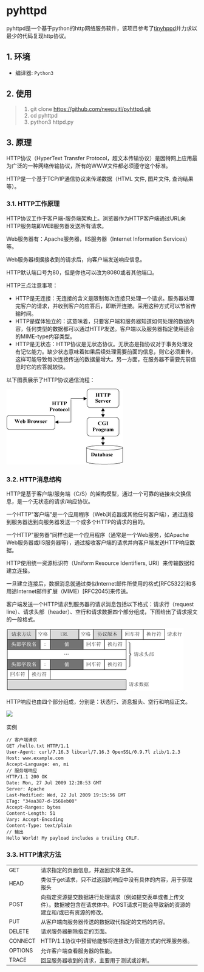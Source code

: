 # pyhttpd
pyhttpd是一个基于python的http网络服务软件，该项目参考了[tinyhppd](https://github.com/EZLippi/Tinyhttpd)并力求以最少的代码复现http协议。

## 1. 环境
- 编译器: `Python3`

## 2. 使用
> 1) git clone https://github.com/neepuitl/pyhttpd.git
> 2) cd pyhttpd
> 3) python3 httpd.py

## 3. 原理
HTTP协议（HyperText Transfer Protocol，超文本传输协议）是因特网上应用最为广泛的一种网络传输协议，所有的WWW文件都必须遵守这个标准。

HTTP是一个基于TCP/IP通信协议来传递数据（HTML 文件, 图片文件, 查询结果等）。

### 3.1. HTTP工作原理

HTTP协议工作于客户端-服务端架构上。浏览器作为HTTP客户端通过URL向HTTP服务端即WEB服务器发送所有请求。

Web服务器有：Apache服务器，IIS服务器（Internet Information Services）等。

Web服务器根据接收到的请求后，向客户端发送响应信息。

HTTP默认端口号为80，但是你也可以改为8080或者其他端口。

HTTP三点注意事项：

- HTTP是无连接：无连接的含义是限制每次连接只处理一个请求。服务器处理完客户的请求，并收到客户的应答后，即断开连接。采用这种方式可以节省传输时间。
- HTTP是媒体独立的：这意味着，只要客户端和服务器知道如何处理的数据内容，任何类型的数据都可以通过HTTP发送。客户端以及服务器指定使用适合的MIME-type内容类型。
- HTTP是无状态：HTTP协议是无状态协议。无状态是指协议对于事务处理没有记忆能力。缺少状态意味着如果后续处理需要前面的信息，则它必须重传，这样可能导致每次连接传送的数据量增大。另一方面，在服务器不需要先前信息时它的应答就较快。

以下图表展示了HTTP协议通信流程：

![HTTP协议通信流程](docs/images/1.gif)

### 3.2. HTTP消息结构

HTTP是基于客户端/服务端（C/S）的架构模型，通过一个可靠的链接来交换信息，是一个无状态的请求/响应协议。

一个HTTP"客户端"是一个应用程序（Web浏览器或其他任何客户端），通过连接到服务器达到向服务器发送一个或多个HTTP的请求的目的。

一个HTTP"服务器"同样也是一个应用程序（通常是一个Web服务，如Apache Web服务器或IIS服务器等），通过接收客户端的请求并向客户端发送HTTP响应数据。

HTTP使用统一资源标识符（Uniform Resource Identifiers, URI）来传输数据和建立连接。

一旦建立连接后，数据消息就通过类似Internet邮件所使用的格式[RFC5322]和多用途Internet邮件扩展（MIME）[RFC2045]来传送。

客户端发送一个HTTP请求到服务器的请求消息包括以下格式：请求行（request line）、请求头部（header）、空行和请求数据四个部分组成，下图给出了请求报文的一般格式。

![请求报文的一般格式](docs/images/2.png)

HTTP响应也由四个部分组成，分别是：状态行、消息报头、空行和响应正文。

![](/image/http/http03.png)

实例

```http
// 客户端请求
GET /hello.txt HTTP/1.1
User-Agent: curl/7.16.3 libcurl/7.16.3 OpenSSL/0.9.7l zlib/1.2.3
Host: www.example.com
Accept-Language: en, mi
// 服务端响应
HTTP/1.1 200 OK
Date: Mon, 27 Jul 2009 12:28:53 GMT
Server: Apache
Last-Modified: Wed, 22 Jul 2009 19:15:56 GMT
ETag: "34aa387-d-1568eb00"
Accept-Ranges: bytes
Content-Length: 51
Vary: Accept-Encoding
Content-Type: text/plain
// 输出
Hello World! My payload includes a trailing CRLF.
```

### 3.3. HTTP请求方法

|           |                                                                                                                          |
| --------- | ------------------------------------------------------------------------------------------------------------------------ |
|GET        |请求指定的页面信息，并返回实体主体。                                                                                          |
|HEAD       |类似于get请求，只不过返回的响应中没有具体的内容，用于获取报头                                                                   |
|POST       |向指定资源提交数据进行处理请求（例如提交表单或者上传文件）。数据被包含在请求体中。POST请求可能会导致新的资源的建立和/或已有资源的修改。|
|PUT        |从客户端向服务器传送的数据取代指定的文档的内容。                                                                               |
|DELETE     |请求服务器删除指定的页面。                                                                                                   |
|CONNECT    |HTTP/1.1协议中预留给能够将连接改为管道方式的代理服务器。                                                                        |
|OPTIONS    |允许客户端查看服务器的性能。                                                                                                  |
|TRACE      |回显服务器收到的请求，主要用于测试或诊断。                                                                                     |